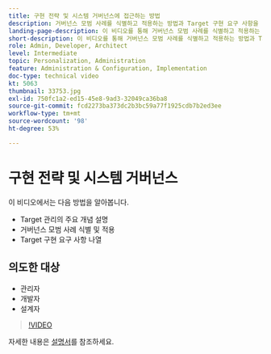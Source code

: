 ```yaml
---
title: 구현 전략 및 시스템 거버넌스에 접근하는 방법
description: 거버넌스 모범 사례를 식별하고 적용하는 방법과 Target 구현 요구 사항을 나열하는 방법에 대해 알아봅니다.
landing-page-description: 이 비디오를 통해 거버넌스 모범 사례를 식별하고 적용하는 방법과 Target 구현 요구 사항을 나열하는 방법에 대해 알아봅니다.
short-description: 이 비디오를 통해 거버넌스 모범 사례를 식별하고 적용하는 방법과 Target 구현 요구 사항을 나열하는 방법에 대해 알아봅니다.
role: Admin, Developer, Architect
level: Intermediate
topic: Personalization, Administration
feature: Administration & Configuration, Implementation
doc-type: technical video
kt: 5063
thumbnail: 33753.jpg
exl-id: 750fc1a2-ed15-45e8-9ad3-32049ca36ba8
source-git-commit: fcd2273ba373dc2b3bc59a77f1925cdb7b2ed3ee
workflow-type: tm+mt
source-wordcount: '98'
ht-degree: 53%

---
```


# 구현 전략 및 시스템 거버넌스

이 비디오에서는 다음 방법을 알아봅니다.

* Target 관리의 주요 개념 설명
* 거버넌스 모범 사례 식별 및 적용
* Target 구현 요구 사항 나열

## 의도한 대상

* 관리자
* 개발자
* 설계자

>[!VIDEO](https://video.tv.adobe.com/v/33753/?quality=12)

자세한 내용은 [설명서](https://experienceleague.adobe.com/docs/target/using/administer/administrating-target.html?lang=ko)를 참조하세요.
